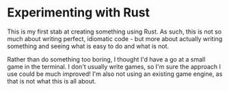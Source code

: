 # Experimenting with Rust

This is my first stab at creating something using Rust.  As such, this is not so much about writing perfect, idiomatic code - but more about actually writing something and seeing what is easy to do and what is not.

Rather than do something too boring, I thought I'd have a go at a small game in the terminal.  I don't usually write games, so I'm sure the approach I use could be much improved!  I'm also not using an existing game engine, as that is not what this is all about.
